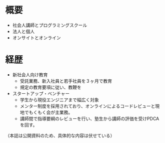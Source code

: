 # 概要
- 社会人講師とプログラミングスクール
- 法人と個人
- オンサイトとオンライン

# 経歴
- 新社会人向け教育
  - 受託業務、新入社員と若手社員を３ヶ月で教育
  - 規定の教育要項に従い、教鞭を
- スタートアップ・ベンチャー
  - 学生から現役エンジニアまで幅広く対象
  - メンター制度を採用されており、オンラインによるコードレビューと現地でもくもく会が主業務。
  - 講師間で指導要綱のレビューを行い、塾生から講師の評価を受けPDCAを回す。

（本誌は公開資料のため、具体的な内容は伏せている）
